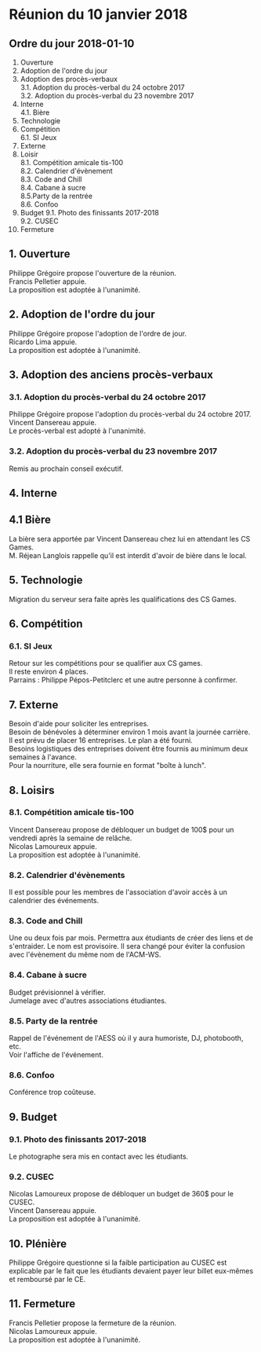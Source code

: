 # Réunion du 10 janvier 2018

## Ordre du jour 2018-01-10

1. Ouverture
2. Adoption de l'ordre du jour
3. Adoption des procès-verbaux  
3.1. Adoption du procès-verbal du 24 octobre 2017  
3.2. Adoption du procès-verbal du 23 novembre 2017
4. Interne  
4.1. Bière
5. Technologie
6. Compétition  
6.1. SI Jeux
7. Externe
8. Loisir  
8.1. Compétition amicale tis-100  
8.2. Calendrier d'évènement  
8.3. Code and Chill  
8.4. Cabane à sucre  
8.5.Party de la rentrée  
8.6. Confoo
9. Budget
9.1. Photo des finissants 2017-2018  
9.2. CUSEC
10. Fermeture

## 1. Ouverture

Philippe Grégoire propose l'ouverture de la réunion.  
Francis Pelletier appuie.  
La proposition est adoptée à l'unanimité.

## 2. Adoption de l'ordre du jour

Philippe Grégoire propose l'adoption de l'ordre de jour.  
Ricardo Lima appuie.  
La proposition est adoptée à l'unanimité.

## 3. Adoption des anciens procès-verbaux

### 3.1. Adoption du procès-verbal du 24 octobre 2017

Philippe Grégoire propose l'adoption du procès-verbal du 24 octobre 2017.  
Vincent Dansereau appuie.  
Le procès-verbal est adopté à l'unanimité.

### 3.2. Adoption du procès-verbal du 23 novembre 2017

Remis au prochain conseil exécutif.

## 4. Interne

## 4.1 Bière

La bière sera apportée par Vincent Dansereau chez lui en attendant 
les CS Games.  
M. Réjean Langlois rappelle qu'il est interdit d'avoir de bière dans le local.

## 5. Technologie

Migration du serveur sera faite après les qualifications des CS Games.

## 6. Compétition

### 6.1. SI Jeux

Retour sur les compétitions pour se qualifier aux CS games.  
Il reste environ 4 places.   
Parrains : Philippe Pépos-Petitclerc et une autre personne à confirmer.

## 7. Externe

Besoin d'aide pour soliciter les entreprises.  
Besoin de bénévoles à déterminer environ 1 mois avant la journée carrière.  
Il est prévu de placer 16 entreprises. Le plan a été fourni.  
Besoins logistiques des entreprises doivent être fournis au minimum 
deux semaines à l'avance.  
Pour la nourriture, elle sera fournie en format "boîte à lunch".

## 8. Loisirs

### 8.1. Compétition amicale tis-100

Vincent Dansereau propose de débloquer un budget de 100$ pour un vendredi après 
la semaine de relâche.  
Nicolas Lamoureux appuie.  
La proposition est adoptée à l'unanimité.

### 8.2. Calendrier d'évènements

Il est possible pour les membres de l'association d'avoir accès à un calendrier 
des événements.

### 8.3. Code and Chill

Une ou deux fois par mois. 
Permettra aux étudiants de créer des liens et de s'entraider.
Le nom est provisoire. Il sera changé pour éviter la confusion avec
l'évènement du même nom de l'ACM-WS.

### 8.4. Cabane à sucre

Budget prévisionnel à vérifier.  
Jumelage avec d'autres associations étudiantes.

### 8.5. Party de la rentrée

Rappel de l'événement de l'AESS où il y aura humoriste, DJ, photobooth, etc.  
Voir l'affiche de l'événement.

### 8.6. Confoo

Conférence trop coûteuse.

## 9. Budget

### 9.1. Photo des finissants 2017-2018

Le photographe sera mis en contact avec les étudiants.

### 9.2. CUSEC

Nicolas Lamoureux propose de débloquer un budget de 360$ pour le CUSEC.  
Vincent Dansereau appuie.  
La proposition est adoptée à l'unanimité.

## 10. Plénière

Philippe Grégoire questionne si la faible participation au CUSEC
est explicable par le fait que les étudiants devaient payer leur
billet eux-mêmes et remboursé par le CE.

## 11. Fermeture

Francis Pelletier propose la fermeture de la réunion.  
Nicolas Lamoureux appuie.  
La proposition est adoptée à l'unanimité.
